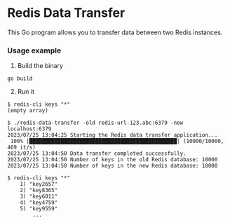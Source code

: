 # Redis Data Transfer

This Go program allows you to transfer data between two Redis instances.

### Usage example
1. Build the binary
```
go build
```

2. Run it
```
$ redis-cli keys "*"
(empty array)

$ ./redis-data-transfer -old redis-url-123.abc:6379 -new localhost:6379
2023/07/25 13:04:25 Starting the Redis data transfer application...
 100% |███████████████████████████████████████████████| (10000/10000, 469 it/s)         
2023/07/25 13:04:50 Data transfer completed successfully.
2023/07/25 13:04:50 Number of keys in the old Redis database: 10000
2023/07/25 13:04:50 Number of keys in the new Redis database: 10000

$ redis-cli keys "*"
    1) "key2657"
    2) "key8365"
    3) "key6011"
    4) "key4759"
    5) "key9559"
        ...
```